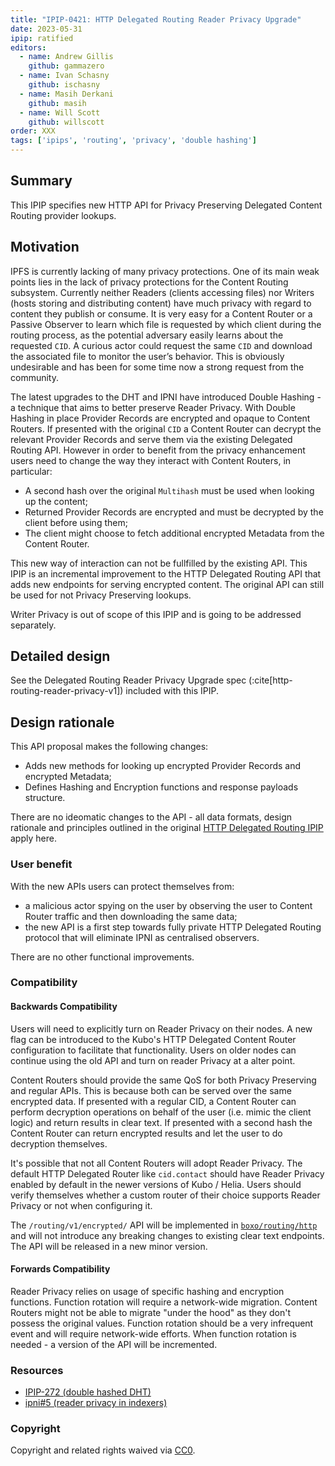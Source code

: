 ```yaml
---
title: "IPIP-0421: HTTP Delegated Routing Reader Privacy Upgrade"
date: 2023-05-31
ipip: ratified
editors:
  - name: Andrew Gillis
    github: gammazero
  - name: Ivan Schasny
    github: ischasny 
  - name: Masih Derkani
    github: masih
  - name: Will Scott
    github: willscott
order: XXX
tags: ['ipips', 'routing', 'privacy', 'double hashing']
---
```


## Summary

This IPIP specifies new HTTP API for Privacy Preserving Delegated Content Routing provider lookups.

## Motivation

IPFS is currently lacking of many privacy protections. One of its main weak points lies in the lack 
of privacy protections for the Content Routing subsystem. Currently neither Readers (clients accessing files) 
nor Writers (hosts storing and distributing content) have much privacy with regard to content they publish or 
consume. It is very easy for a Content Router or a Passive Observer to learn which file is requested by 
which client during the routing process, as the potential adversary easily learns about the requested `CID`. 
A curious actor could request the same `CID` and download the associated file to monitor the user’s behavior. 
This is obviously undesirable and has been for some time now a strong request from the community.

The latest upgrades to the DHT and IPNI have introduced Double Hashing - a technique that aims to better preserve Reader Privacy. 
With Double Hashing in place Provider Records are encrypted and opaque to Content Routers. If presented with the original `CID` a
Content Router can decrypt the relevant Provider Records and serve them via the existing Delegated Routing API. 
However in order to benefit from the privacy enhancement users need to change the way they interact with Content Routers, in particular:
- A second hash over the original `Multihash` must be used when looking up the content;
- Returned Provider Records are encrypted and must be decrypted by the client before using them; 
- The client might choose to fetch additional encrypted Metadata from the Content Router. 

This new way of interaction can not be fullfilled by the existing API. This IPIP is an incremental improvement to the HTTP Delegated Routing API that adds 
new endpoints for serving encrypted content. The original API can still be used for not Privacy Preserving lookups. 

Writer Privacy is out of scope of this IPIP and is going to be addressed separately.

## Detailed design

See the Delegated Routing Reader Privacy Upgrade spec (:cite[http-routing-reader-privacy-v1]) included with this IPIP.

## Design rationale

This API proposal makes the following changes:
- Adds new methods for looking up encrypted Provider Records and encrypted Metadata;
- Defines Hashing and Encryption functions and response payloads structure.

There are no ideomatic changes to the API - all data formats, design rationale and principles outlined in the original [HTTP Delegated Routing IPIP](./ipip-0337.md) apply here. 

### User benefit

With the new APIs users can protect themselves from:
- a malicious actor spying on the user by observing the user to Content Router traffic and then downloading the same data;
- the new API is a first step towards fully private HTTP Delegated Routing protocol that will eliminate IPNI as centralised observers.

There are no other functional improvements.

### Compatibility

#### Backwards Compatibility

Users will need to explicitly turn on Reader Privacy on their nodes. A new flag can be introduced to the Kubo's HTTP Delegated Content Router configuration to facilitate that functionality. 
Users on older nodes can continue using the old API and turn on reader Privacy at a alter point. 

Content Routers should provide the same QoS for both Privacy Preserving and regular APIs. This is because both can be served over the same encrypted data. If presented with a regular CID, a Content Router 
can perform decryption operations on behalf of the user (i.e. mimic the client logic) and return results in clear text. If presented with a second hash the Content Router can return encrypted results and let the
user to do decryption themselves.

It's possible that not all Content Routers will adopt Reader Privacy. The default HTTP Delegated Router like `cid.contact` should have Reader Privacy enabled by default in the newer versions of Kubo / Helia. 
Users should verify themselves whether a custom router of their choice supports Reader Privacy or not when configuring it.

The `/routing/v1/encrypted/` API will be implemented in [`boxo/routing/http`](https://github.com/ipfs/boxo/tree/main/routing/http) and will not introduce any breaking changes to existing clear text endpoints.
The API will be released in a new minor version. 

#### Forwards Compatibility

Reader Privacy relies on usage of specific hashing and encryption functions. Function rotation will require a network-wide migration. Content Routers might not be able to migrate "under the hood" as they
don't possess the original values. Function rotation should be a very infrequent event and will require network-wide efforts. When function rotation is needed - a version of the API will be incremented.  

### Resources

- [IPIP-272 (double hashed DHT)](https://github.com/ipfs/specs/pull/373/) 
- [ipni#5 (reader privacy in indexers)](https://github.com/ipni/specs/pull/5)

### Copyright

Copyright and related rights waived via [CC0](https://creativecommons.org/publicdomain/zero/1.0/).

